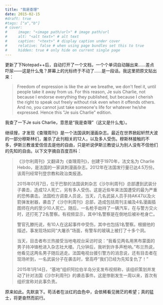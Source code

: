 ```yaml
---
title: "我是查理"
date: 2015-02-15
#draft: true
#tags: ["a","b"]
# cover:
#     image: "<image path/url>" # image path/url
#     alt: "<alt text>" # alt text
#     caption: "<text>" # display caption under cover
#     relative: false # when using page bundles set this to true
#     hidden: true # only hide on current single page
---
```


更新了下Notepad++后，自动打开了一个文档，一个个单词自动蹦出来……差点吓尿——这是什么鬼？屏幕上的光标终于不动了……是一段话。我这里把原文贴出来：

> Freedom of expression is like the air we breathe, we don't feel it, until people take it away from us.
> For this reason, Je suis Charlie, not because I endorse everything they published, but because I cherish the right to speak out freely without risk even when it offends others.
> And no, you cannot just take someone's life for whatever he/she expressed.
> Hence this "Je suis Charlie" edition.

我查了一下Je suis Charlie，意思是“我是查理”（这又是什么鬼）。

继续搜，才发现《查理周刊》是一个法国讽刺漫画杂志。最近在世界掀起轩然大波的一部分穆斯林们，屠杀了此刊相关的12人，以及多人受伤。穆斯林接触的不多，伊斯兰教谁爱信信去是他的自由，只是听说伊斯兰教徒认为别人没有不信他们的先知的自由。以下文字摘自百度百科：

> 《沙尔利周刊》又翻译为《查理周刊》，创建于1970年，法文名为 Charlie Hebdo，是法国的一家讽刺漫画杂志。2012年在法国发行量已达4.5万份。该周刊经常刊登宗教和政治类报道。
> 
> 2015年01月7日，位于巴黎的法国讽刺杂志《沙尔利周刊》总部遭到武装分子袭击，造成12人死亡，另有多人受伤。这是近些年来法国遭受的最为严重的恐怖袭击。法国检方调查人员说，当天，几名武装人员手持AK47以及火箭弹发射器，袭击了《沙尔利周刊》总部，造成包括周刊主编及4名漫画插图师在内的至少10人死亡。随后，一名枪手劫持了一辆汽车，在与警方交火时，还打死了2名警察。有视频显示，其中1名警察是在倒地后被补枪身亡。
> 
> 警官孔滕托说，有10人在这起事件中受伤，其中也包括1名警察。根据他的描述，事发现场如同“大屠杀”场面，有警车的玻璃上被打了十多个洞。
> 
> 当天，目击者布兰热接受当地电视台采访时说：“我看见两名用黑布蒙面的男子持冲锋枪进入杂志社大楼。几分钟后，我听到许多声枪响。”布兰热说，他看见这两名男子随后逃走。法国电视台援引警方的消息说，还有目击者在现场听到，一名武装分子在袭击时，曾高呼“我们已经为先知复仇了！”
> 
> 2015年1月14日，“基地”组织阿拉伯半岛分支发布视频称，该组织策划并发动了针对法国《沙尔利周刊》的袭击事件。这是惨剧发生一周以来，首次有组织宣称对此事负责。

原来如此。先默哀下。苟活者在淡红的血色中，会依稀看见微茫的希望；真的猛士，将更奋然而前行。